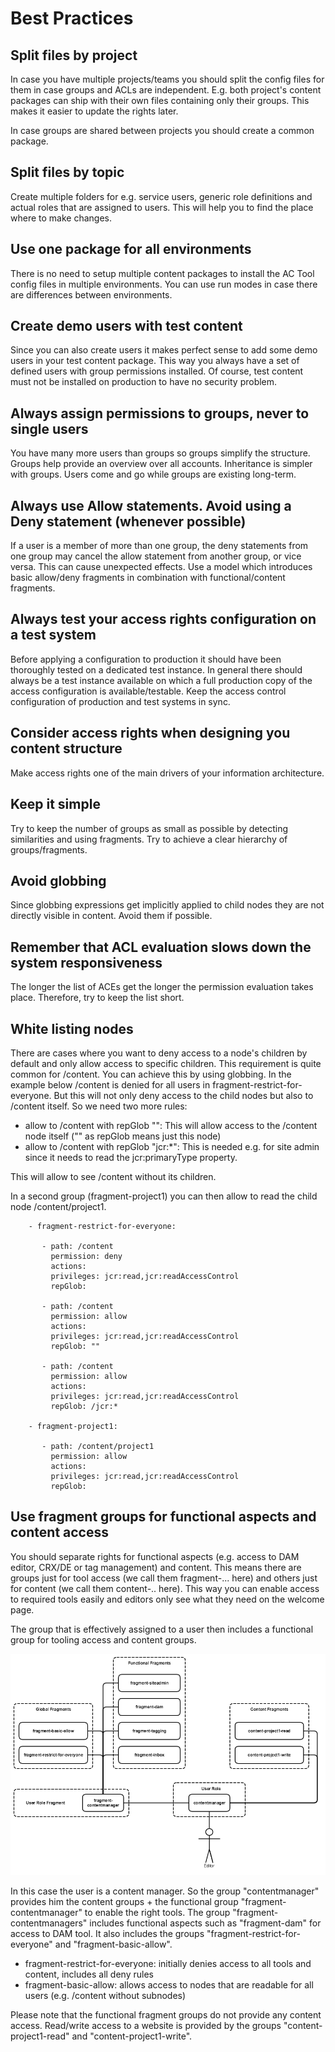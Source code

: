 # Best Practices

## Split files by project

In case you have multiple projects/teams you should split the config files for them in case groups and ACLs are independent. E.g. both project's content packages can ship with their own files containing only their groups. This makes it easier to update the rights later.

In case groups are shared between projects you should create a common package.

## Split files by topic

Create multiple folders for e.g. service users, generic role definitions and actual roles that are assigned to users. This will help you to find the place where to make changes.

## Use one package for all environments

There is no need to setup multiple content packages to install the AC Tool config files in multiple environments. You can use run modes in case there are differences between environments.

## Create demo users with test content

Since you can also create users it makes perfect sense to add some demo users in your test content package. This way you always have a set of defined users with group permissions installed. Of course, test content must not be installed on production to have no security problem.

## Always assign permissions to groups, never to single users

You have many more users than groups so groups simplify the structure. Groups help provide an overview over all accounts. Inheritance is simpler with groups. Users come and go while groups are existing long-term.

## Always use Allow statements. Avoid using a Deny statement (whenever possible)

If a user is a member of more than one group, the deny statements from one group may cancel the allow statement from another group, or vice versa. This can cause unexpected effects. Use a model which introduces basic allow/deny fragments in combination with functional/content fragments.

## Always test your access rights configuration on a test system 

Before applying a configuration to production it should have been thoroughly tested on a dedicated test instance. In general there should always be a test instance available on which a full production copy of the access configuration is available/testable. Keep the access control configuration of production and test systems in sync.

## Consider access rights when designing you content structure

Make access rights one of the main drivers of your information architecture.

## Keep it simple

Try to keep the number of groups as small as possible by detecting similarities and using fragments. Try to achieve a clear hierarchy of groups/fragments.

## Avoid globbing

Since globbing expressions get implicitly applied to child nodes they are not directly visible in content. Avoid them if possible.

## Remember that ACL evaluation slows down the system responsiveness

The longer the list of ACEs get the longer the permission evaluation takes place. Therefore, try to keep the list short.

## White listing nodes

There are cases where you want to deny access to a node's children by default and only allow access to specific children. This requirement is quite common for /content.
You can achieve this by using globbing. In the example below /content is denied for all users in fragment-restrict-for-everyone. But this will not only deny access to the child nodes but also to /content itself. So we need two more rules:

* allow to /content with repGlob "": This will allow access to the /content node itself ("" as repGlob means just this node)
* allow to /content with repGlob "jcr:*": This is needed e.g. for site admin since it needs to read the jcr:primaryType property.

This will allow to see /content without its children.

In a second group (fragment-project1) you can then allow to read the child node /content/project1.


```
    - fragment-restrict-for-everyone:

       - path: /content
         permission: deny
         actions: 
         privileges: jcr:read,jcr:readAccessControl
         repGlob: 

       - path: /content
         permission: allow
         actions: 
         privileges: jcr:read,jcr:readAccessControl
         repGlob: ""

       - path: /content
         permission: allow
         actions: 
         privileges: jcr:read,jcr:readAccessControl
         repGlob: /jcr:*

    - fragment-project1:

       - path: /content/project1
         permission: allow
         actions: 
         privileges: jcr:read,jcr:readAccessControl
         repGlob: 

```

## Use fragment groups for functional aspects and content access

You should separate rights for functional aspects (e.g. access to DAM editor, CRX/DE or tag management) and content.
This means there are groups just for tool access (we call them fragment-... here) and others just for content (we call them content-.. here). This way you can enable access to required tools easily and editors only see what they need on the welcome page.

The group that is effectively assigned to a user then includes a functional group for tooling access and content groups.

<img src="images/fragments.png">

In this case the user is a content manager. So the group "contentmanager" provides him the content groups + the functional group "fragment-contentmanager" to enable the right tools. The group "fragment-contentmanagers" includes functional aspects such as "fragment-dam" for access to DAM tool. It also includes the groups "fragment-restrict-for-everyone" and "fragment-basic-allow".

* fragment-restrict-for-everyone: initially denies access to all tools and content, includes all deny rules
* fragment-basic-allow: allows access to nodes that are readable for all users (e.g. /content without subnodes)

Please note that the functional fragment groups do not provide any content access. Read/write access to a website is provided by the groups "content-project1-read" and "content-project1-write".
